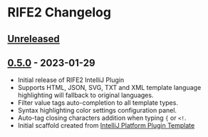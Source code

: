 <!-- Keep a Changelog guide -> https://keepachangelog.com -->

# RIFE2 Changelog

## [Unreleased]

## [0.5.0] - 2023-01-29
- Initial release of RIFE2 IntelliJ Plugin
- Supports HTML, JSON, SVG, TXT and XML template language highlighting will fallback to original languages.
- Filter value tags auto-completion to all template types.
- Syntax highlighting color settings configuration panel.
- Auto-tag closing characters addition when typing `{` or `<!`.
- Initial scaffold created from [IntelliJ Platform Plugin Template](https://github.com/JetBrains/intellij-platform-plugin-template)

[Unreleased]: https://github.com/gbevin/rife2-idea/compare/v0.5.0...HEAD
[0.5.0]: https://github.com/gbevin/rife2-idea/commits/v0.5.0
